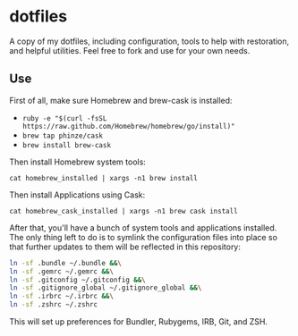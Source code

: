 dotfiles
========

A copy of my dotfiles, including configuration, tools to help with restoration, and helpful utilities. Feel free to fork and use for your own needs.

## Use

First of all, make sure Homebrew and brew-cask is installed:

* `ruby -e "$(curl -fsSL https://raw.github.com/Homebrew/homebrew/go/install)"`
* `brew tap phinze/cask`
* `brew install brew-cask`

Then install Homebrew system tools:

```
cat homebrew_installed | xargs -n1 brew install
```

Then install Applications using Cask:

```
cat homebrew_cask_installed | xargs -n1 brew cask install
```

After that, you'll have a bunch of system tools and applications installed. The only thing left to do is to symlink the configuration files into place so that further updates to them will be reflected in this repository: 

``` bash
ln -sf .bundle ~/.bundle &&\
ln -sf .gemrc ~/.gemrc &&\
ln -sf .gitconfig ~/.gitconfig &&\
ln -sf .gitignore_global ~/.gitignore_global &&\
ln -sf .irbrc ~/.irbrc &&\
ln -sf .zshrc ~/.zshrc
```

This will set up preferences for Bundler, Rubygems, IRB, Git, and ZSH.